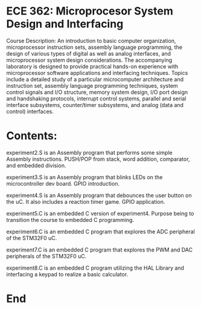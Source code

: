# ECE 362: Microprocesor System Design and Interfacing
  Course Description: An introduction to basic computer organization, microprocessor instruction sets, assembly language programming, the design of various types of digital as well as analog interfaces, and microprocessor system design considerations. The accompanying laboratory is designed to provide practical hands-on experience with microprocessor software applications and interfacing techniques. Topics include a detailed study of a particular microcomputer architecture and instruction set, assembly language programming techniques, system control signals and I/O structure, memory system design, I/O port design and handshaking protocols, interrupt control systems, parallel and serial interface subsystems, counter/timer subsystems, and analog (data and control) interfaces.

# Contents:
  experiment2.S is an Assembly program that performs some simple Assembly instructions. PUSH/POP from stack, word addition, comparator, and embedded division.
  
  experiment3.S is an Assembly program that blinks LEDs on the microcontroller dev board. GPIO introduction.
  
  experiment4.S is an Assembly program that debounces the user button on the uC. It also includes a reaction timer game. GPIO application.
  
  experiment5.C is an embedded C version of experiment4. Purpose being to transition the course to embedded C programming.
  
  experiment6.C is an embedded C program that explores the ADC peripheral of the STM32F0 uC.
  
  experiment7.C is an embedded C program that explores the PWM and DAC peripherals of the STM32F0 uC.
  
  experiment8.C is an embedded C program utilizing the HAL Library and interfacing a keypad to realize a basic calculator.
  
# End

